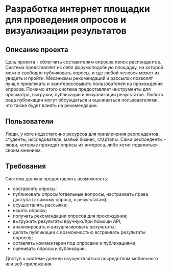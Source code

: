 # Разработка интернет площадки для проведения опросов и визуализации результатов

## Описание проекта

Цель проекта - облегчить составителям опросов поиск респондентов. Система представляет из себя форумоподобную площадку, на которой можно свободно публиковать опросы, и где любой человек может их увидеть и пройти. Механизмы рекомендаций и рассылок позволят лучше привлекать и заинтересовывать пользователей на прохождение опросов. Помимо этого система предоставляет инструменты для просмотра, выгрузки, публикации и визуализации результатов. Любого рода публикации могут обсуждаться и оцениваться пользователями, что также будет влиять на рекомендации.

## Пользователи

Люди, у кого недостаточно ресурсов для привлечения респондентов: студенты, исследователи, малый бизнес, стартапы. Сами респонденты - люди, которые проходят опросы из интереса, либо хотят поделиться своим мнением.

## Требования

Система должна предоставлять возможность:
- составлять опросы;
- публиковать опросы/отдельные вопросы, настраивать права доступа (к самому опросу, к результатам);
- осуществлять рассылки;
- искать опросы;
- получать рекомендации опросов для прохождения;
- выгружать результаты вручную/при помощи API;
- анализировать и визуализировать результаты;
- делать публикации с возможностью встраивать результаты опросов;
- оставлять комментарии под опросами и публикациями;
- оценивать опросы и публикации.

Доступ к системе должен осуществляться посредством мобильного или веб-приложения.
